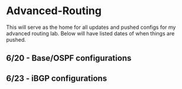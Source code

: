# Advanced-Routing
This will serve as the home for all updates and pushed configs for my advanced routing lab. Below will have listed dates of when things are pushed.
## 6/20 - Base/OSPF configurations
## 6/23 - iBGP configurations
